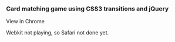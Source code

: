 ### Card matching game using CSS3 transitions and jQuery

View in Chrome

Webkit not playing, so Safari not done yet.